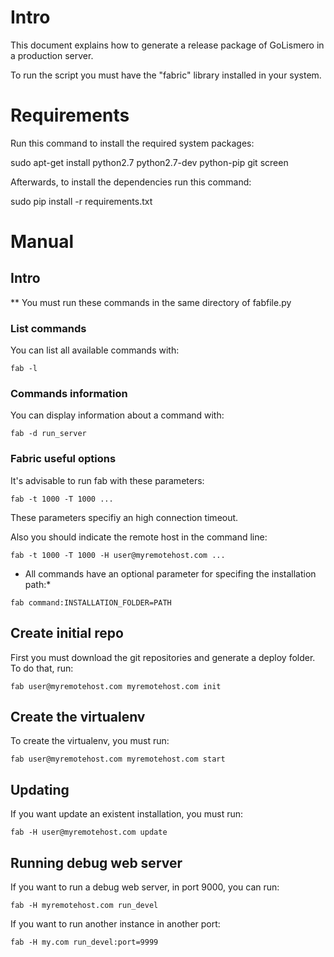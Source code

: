 Intro
=====

This document explains how to generate a release package of GoLismero in a production server.

To run the script you must have the "fabric" library installed in your system.


Requirements
============

Run this command to install the required system packages:

  sudo apt-get install python2.7 python2.7-dev python-pip git screen

Afterwards, to install the dependencies run this command:

  sudo pip install -r requirements.txt


Manual
======


Intro
-----

** You must run these commands in the same directory of fabfile.py

### List commands

You can list all available commands with:

```fab -l```

### Commands information

You can display information about a command with:

```fab -d run_server```

### Fabric useful options

It's advisable to run fab with these parameters:

```fab -t 1000 -T 1000 ...```

These parameters specifiy an high connection timeout.

Also you should indicate the remote host in the command line:

```fab -t 1000 -T 1000 -H user@myremotehost.com ...```

* All commands have an optional parameter for specifing the installation path:*

```fab command:INSTALLATION_FOLDER=PATH```


Create initial repo
-------------------

First you must download the git repositories and generate a deploy folder. To do that, run:

```fab user@myremotehost.com myremotehost.com init```


Create the virtualenv
---------------------

To create the virtualenv, you must run:

```fab user@myremotehost.com myremotehost.com start```


Updating
--------

If you want update an existent installation, you must run:

```fab -H user@myremotehost.com update```


Running debug web server
------------------------

If you want to run a debug web server, in port 9000, you can run:

```fab -H myremotehost.com run_devel```

If you want to run another instance in another port:

```fab -H my.com run_devel:port=9999```
